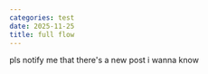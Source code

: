 ```yaml
---
categories: test
date: 2025-11-25
title: full flow
---
```

pls notify me that there's a new post i wanna know